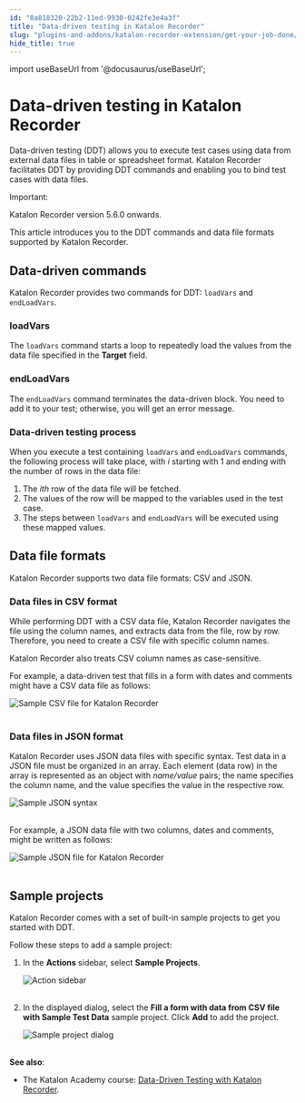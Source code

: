 ```yaml
---
id: "8a818320-22b2-11ed-9930-0242fe3e4a3f"
title: "Data-driven testing in Katalon Recorder"
slug: "plugins-and-addons/katalon-recorder-extension/get-your-job-done/data-driven-testing/data-driven-testing-in-katalon-recorder"
hide_title: true
---
```

import useBaseUrl from '@docusaurus/useBaseUrl';


# <a id="id" class="anchor_top_offset"/><a id="ariaid-title1" class="anchor_top_offset"/>Data-driven testing in Katalon Recorder

<p xmlns="http://www.w3.org/1999/xhtml" className="p">Data-driven testing (DDT) allows you to execute test cases using   data from external data files in table or spreadsheet format.   Katalon Recorder facilitates DDT by providing DDT commands and   enabling you to bind test cases with data files.</p> 
<div xmlns="http://www.w3.org/1999/xhtml" className="note important note_important"><span className="note__title">Important:</span> 
  <p className="p">Katalon Recorder version 5.6.0 onwards.</p>
</div>
<p xmlns="http://www.w3.org/1999/xhtml" className="p">This article introduces you to the DDT commands and data file   formats supported by Katalon Recorder.</p> 
    

## <a id="id_1" class="anchor_top_offset"/>Data-driven commands

    
      
<p xmlns="http://www.w3.org/1999/xhtml" className="p">Katalon Recorder provides two commands for DDT:   <code className="ph codeph">loadVars</code> and <code className="ph codeph">endLoadVars</code>.</p> 
    
              
      

### <a id="id_2" class="anchor_top_offset"/>loadVars

      
        
<p xmlns="http://www.w3.org/1999/xhtml" className="p">The <code className="ph codeph">loadVars</code> command starts a loop to repeatedly   load the values from the data file specified in the   <strong className="ph b">Target</strong> field.</p> 
      
    
      

### <a id="id_3" class="anchor_top_offset"/>endLoadVars

      
        
<p xmlns="http://www.w3.org/1999/xhtml" className="p">The <code className="ph codeph">endLoadVars</code> command terminates the data-driven   block. You need to add it to your test; otherwise, you will get an   error message.</p> 
      
    
      

### <a id="id_4" class="anchor_top_offset"/>Data-driven testing process

      
        
<p xmlns="http://www.w3.org/1999/xhtml" className="p">When you execute a test containing <code className="ph codeph">loadVars</code> and   <code className="ph codeph">endLoadVars</code> commands, the following process will take   place, with <em className="ph i">i</em> starting with 1 and ending with the number   of rows in the data file:</p> 
        
<ol xmlns="http://www.w3.org/1999/xhtml" className="ol">   <li className="li">The <em className="ph i">ith</em> row of the data file will be fetched.</li>   <li className="li">The values of the row will be mapped to the variables used in     the test case.</li>   <li className="li">The steps between <code className="ph codeph">loadVars</code> and     <code className="ph codeph">endLoadVars</code> will be executed using these mapped     values.</li> </ol> 
      
    
    

## <a id="id_5" class="anchor_top_offset"/>Data file formats

    
      
<p xmlns="http://www.w3.org/1999/xhtml" className="p">Katalon Recorder supports two data file formats: CSV and   JSON.</p> 
    
          
      

### <a id="id_6" class="anchor_top_offset"/>Data files in CSV format

      
        
<p xmlns="http://www.w3.org/1999/xhtml" className="p">While performing DDT with a CSV data file, Katalon Recorder   navigates the file using the column names, and extracts data from   the file, row by row. Therefore, you need to create a CSV file with   specific column names.</p> 
        
<p xmlns="http://www.w3.org/1999/xhtml" className="p">Katalon Recorder also treats CSV column names as   case-sensitive.</p> 
        
<p xmlns="http://www.w3.org/1999/xhtml" className="p">For example, a data-driven test that fills in a form with dates   and comments might have a CSV data file as follows:</p> 
        
<p xmlns="http://www.w3.org/1999/xhtml" className="p">   <img className="image" src={useBaseUrl("https://github.com/katalon-studio/docs-images/raw/master/katalon-recorder/docs/ddt-guide/KR-Sample-CSV-file.png")} alt="Sample CSV file for Katalon Recorder" /><br /><br /> </p> 
      
    
      

### <a id="id_7" class="anchor_top_offset"/>Data files in JSON format

      
        
<p xmlns="http://www.w3.org/1999/xhtml" className="p">Katalon Recorder uses JSON data files with specific syntax. Test   data in a JSON file must be organized in an array. Each element   (data row) in the array is represented as an object with   <em className="ph i">name/value</em> pairs; the name specifies the column name, and   the value specifies the value in the respective row.</p> 
        
<p xmlns="http://www.w3.org/1999/xhtml" className="p">   <img className="image" src={useBaseUrl("https://github.com/katalon-studio/docs-images/raw/master/katalon-recorder/docs/ddt-guide/KR-DDT-Sample-JSON-syntax.png")} alt="Sample JSON syntax" /><br /><br /> </p> 
        
<p xmlns="http://www.w3.org/1999/xhtml" className="p">For example, a JSON data file with two columns, dates and   comments, might be written as follows:</p> 
        
<p xmlns="http://www.w3.org/1999/xhtml" className="p">   <img className="image" src={useBaseUrl("https://github.com/katalon-studio/docs-images/raw/master/katalon-recorder/docs/ddt-guide/KR-Sample-JSON-file.png")} alt="Sample JSON file for Katalon Recorder" /><br /><br /> </p> 
      
    

## <a id="id_8" class="anchor_top_offset"/>Sample projects

<p xmlns="http://www.w3.org/1999/xhtml" className="p">Katalon Recorder comes with a set of built-in sample projects to   get you started with DDT.</p> 
<p xmlns="http://www.w3.org/1999/xhtml" className="p">Follow these steps to add a sample project:</p> 
<ol xmlns="http://www.w3.org/1999/xhtml" className="ol"><li className="li">     <p className="p">In the <strong className="ph b">Actions</strong> sidebar, select <strong className="ph b">Sample         Projects</strong>.</p>     <p className="p">       <img className="image" src={useBaseUrl("https://github.com/katalon-studio/docs-images/raw/master/katalon-recorder/docs/ddt-guide/KR-Action-sidebar-Sample-Projects.png")} alt="Action sidebar" /><br /><br />     </p>   </li><li className="li">     <p className="p">In the displayed dialog, select the <strong className="ph b">Fill a form with         data from CSV file with Sample Test Data</strong> sample project.       Click <strong className="ph b">Add</strong> to add the project.</p>     <p className="p">       <img className="image" src={useBaseUrl("https://github.com/katalon-studio/docs-images/raw/master/katalon-recorder/docs/ddt-guide/KR-Sample-Project-dialog.png")} alt="Sample project dialog" /><br /><br />     </p>   </li></ol> 
<div xmlns="http://www.w3.org/1999/xhtml" className="p">
  <strong className="ph b">See also</strong>: <ul className="ul"><li className="li"><p className="p">The Katalon Academy course: <a className="xref j-external-link" href="https://academy.katalon.com/courses/katalon-recorder-data-driven-testing/" target="_blank">Data-Driven
          Testing with Katalon Recorder</a>.</p></li></ul></div>
